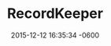 ---
layout: post
position: 6
title:  "RecordKeeper"
date:   2015-12-12 16:35:34 -0600
categories: jekyll update
project: true
tech: Ruby, Ruby on Rails, JQuery, Javascript, Bootstrap, PostgreSQL, Active Record, Heroku
description: App for hording record collectors to browse and trade with others, in a community of vinyl enthusiasts.
link: https://powerful-taiga-9352.herokuapp.com/
---